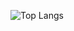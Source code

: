 ![Top Langs](https://github-readme-stats.vercel.app/api/top-langs/?username=Marek324\&layout=compact)
